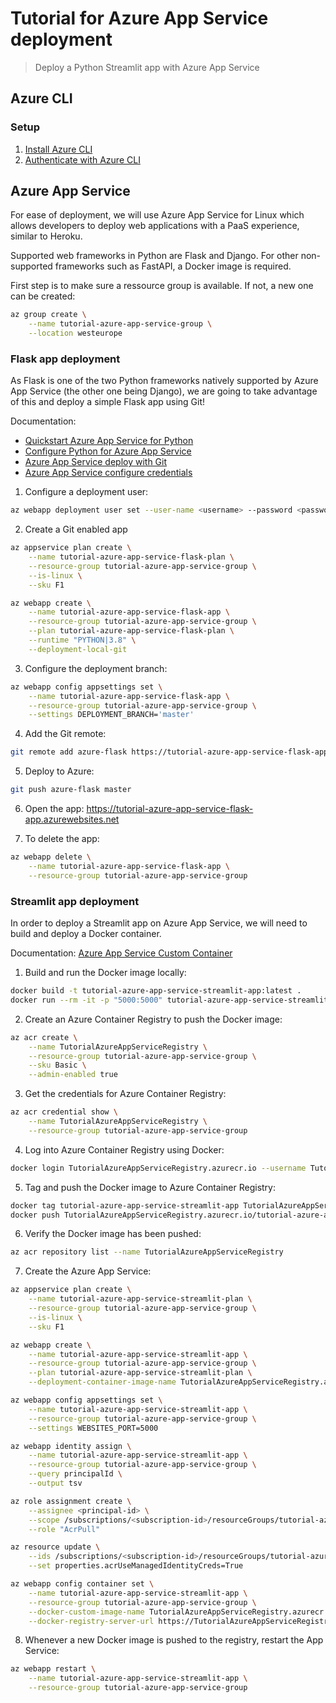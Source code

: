 # Tutorial for Azure App Service deployment

> Deploy a Python Streamlit app with Azure App Service

## Azure CLI

### Setup

1. [Install Azure CLI](https://docs.microsoft.com/en-us/cli/azure/install-azure-cli)
2. [Authenticate with Azure CLI](https://docs.microsoft.com/en-us/cli/azure/authenticate-azure-cli)

## Azure App Service

For ease of deployment, we will use Azure App Service for Linux which allows
developers to deploy web applications with a PaaS experience, similar to Heroku.

Supported web frameworks in Python are Flask and Django. For other non-supported
frameworks such as FastAPI, a Docker image is required.

First step is to make sure a ressource group is available. If not, a new one
can be created:

```bash
az group create \
    --name tutorial-azure-app-service-group \
    --location westeurope
```

### Flask app deployment

As Flask is one of the two Python frameworks natively supported by Azure App Service
(the other one being Django), we are going to take advantage of this and deploy a
simple Flask app using Git!

Documentation:

- [Quickstart Azure App Service for Python](https://docs.microsoft.com/en-us/azure/app-service/quickstart-python)
- [Configure Python for Azure App Service](https://docs.microsoft.com/en-us/azure/app-service/configure-language-python)
- [Azure App Service deploy with Git](https://docs.microsoft.com/en-us/azure/app-service/deploy-local-git)
- [Azure App Service configure credentials](https://docs.microsoft.com/en-us/azure/app-service/deploy-configure-credentials?tabs=cli)

1. Configure a deployment user:

```bash
az webapp deployment user set --user-name <username> --password <password>
```

2. Create a Git enabled app

```bash
az appservice plan create \
    --name tutorial-azure-app-service-flask-plan \
    --resource-group tutorial-azure-app-service-group \
    --is-linux \
    --sku F1

az webapp create \
    --name tutorial-azure-app-service-flask-app \
    --resource-group tutorial-azure-app-service-group \
    --plan tutorial-azure-app-service-flask-plan \
    --runtime "PYTHON|3.8" \
    --deployment-local-git
```

3. Configure the deployment branch:

```bash
az webapp config appsettings set \
    --name tutorial-azure-app-service-flask-app \
    --resource-group tutorial-azure-app-service-group \
    --settings DEPLOYMENT_BRANCH='master'
```

4. Add the Git remote:

```bash
git remote add azure-flask https://tutorial-azure-app-service-flask-app.scm.azurewebsites.net/tutorial-azure-app-service-flask-app.git
```

5. Deploy to Azure:

```bash
git push azure-flask master
```

6. Open the app: https://tutorial-azure-app-service-flask-app.azurewebsites.net

7. To delete the app:

```bash
az webapp delete \
    --name tutorial-azure-app-service-flask-app \
    --resource-group tutorial-azure-app-service-group
```

### Streamlit app deployment

In order to deploy a Streamlit app on Azure App Service, we will need to build
and deploy a Docker container.

Documentation: [Azure App Service Custom Container](https://docs.microsoft.com/en-us/azure/app-service/tutorial-custom-container)

1. Build and run the Docker image locally:

```bash
docker build -t tutorial-azure-app-service-streamlit-app:latest .
docker run --rm -it -p "5000:5000" tutorial-azure-app-service-streamlit-app:latest
```

2. Create an Azure Container Registry to push the Docker image:

```bash
az acr create \
    --name TutorialAzureAppServiceRegistry \
    --resource-group tutorial-azure-app-service-group \
    --sku Basic \
    --admin-enabled true
```

3. Get the credentials for Azure Container Registry:

```bash
az acr credential show \
    --name TutorialAzureAppServiceRegistry \
    --resource-group tutorial-azure-app-service-group
```

4. Log into Azure Container Registry using Docker:

```bash
docker login TutorialAzureAppServiceRegistry.azurecr.io --username TutorialAzureAppServiceRegistry
```

5. Tag and push the Docker image to Azure Container Registry:

```bash
docker tag tutorial-azure-app-service-streamlit-app TutorialAzureAppServiceRegistry.azurecr.io/tutorial-azure-app-service-streamlit-app:latest
docker push TutorialAzureAppServiceRegistry.azurecr.io/tutorial-azure-app-service-streamlit-app:latest
```

6. Verify the Docker image has been pushed:

```bash
az acr repository list --name TutorialAzureAppServiceRegistry
```

7. Create the Azure App Service:

```bash
az appservice plan create \
    --name tutorial-azure-app-service-streamlit-plan \
    --resource-group tutorial-azure-app-service-group \
    --is-linux \
    --sku F1

az webapp create \
    --name tutorial-azure-app-service-streamlit-app \
    --resource-group tutorial-azure-app-service-group \
    --plan tutorial-azure-app-service-streamlit-plan \
    --deployment-container-image-name TutorialAzureAppServiceRegistry.azurecr.io/tutorial-azure-app-service-streamlit-app:latest

az webapp config appsettings set \
    --name tutorial-azure-app-service-streamlit-app \
    --resource-group tutorial-azure-app-service-group \
    --settings WEBSITES_PORT=5000

az webapp identity assign \
    --name tutorial-azure-app-service-streamlit-app \
    --resource-group tutorial-azure-app-service-group \
    --query principalId \
    --output tsv

az role assignment create \
    --assignee <principal-id> \
    --scope /subscriptions/<subscription-id>/resourceGroups/tutorial-azure-app-service-group/providers/Microsoft.ContainerRegistry/registries/TutorialAzureAppServiceRegistry \
    --role "AcrPull"

az resource update \
    --ids /subscriptions/<subscription-id>/resourceGroups/tutorial-azure-app-service-group/providers/Microsoft.Web/sites/tutorial-azure-app-service-streamlit-app/config/web \
    --set properties.acrUseManagedIdentityCreds=True

az webapp config container set \
    --name tutorial-azure-app-service-streamlit-app \
    --resource-group tutorial-azure-app-service-group \
    --docker-custom-image-name TutorialAzureAppServiceRegistry.azurecr.io/tutorial-azure-app-service-streamlit-app:latest \
    --docker-registry-server-url https://TutorialAzureAppServiceRegistry.azurecr.io
```

8. Whenever a new Docker image is pushed to the registry, restart the App Service:

```bash
az webapp restart \
    --name tutorial-azure-app-service-streamlit-app \
    --resource-group tutorial-azure-app-service-group
```
